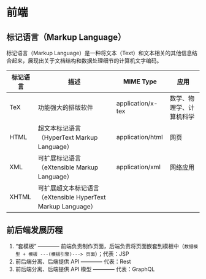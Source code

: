 # 前端

## 标记语言（Markup Language）

标记语言（Markup Language）是一种将文本（Text）和文本相关的其他信息结合起来，展现出关于文档结构和数据处理细节的计算机文字编码。

| 标记语言 | 描述                                                         | MIME Type         | 应用                     |
| -------- | ------------------------------------------------------------ | ----------------- | ------------------------ |
| TeX      | 功能强大的排版软件                                           | application/x-tex | 数学、物理学、计算机科学 |
| HTML     | 超文本标记语言（HyperText Markup Language）                  | application/html  | 网页                     |
| XML      | 可扩展标记语言（eXtensible Markup Language）                 | application/xml   | 网络应用                 |
| XHTML    | 可扩展超文本标记语言（eXtensible HyperText Markup Language） |                   |

## 前后端发展历程

1. “套模板” ———— 前端负责制作页面，后端负责将页面嵌套到模板中（`数据模型 + 模板 ---(模板引擎)---> 页面`）；代表：JSP
2. 前后端分离、后端提供 API ———— 代表：Rest
3. 前后端分离、后端提供 API 模型 ———— 代表：GraphQL